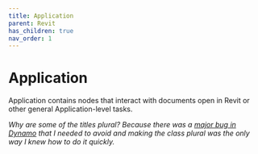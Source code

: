 ```yaml
---
title: Application
parent: Revit
has_children: true
nav_order: 1
---
```


# Application

Application contains nodes that interact with documents open in Revit or other general Application-level tasks. 

_Why are some of the titles plural? Because there was a [major bug in Dynamo](https://github.com/DynamoDS/Dynamo/issues/8981) that I needed to avoid and making the class plural was the only way I knew how to do it quickly._
